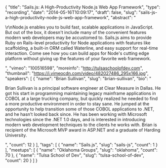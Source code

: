 {
  "title": "Sails.js: A High-Productivity Node.js Web App Framework",
  "type": "recording",
  "date": "2014-05-16T10:09:17",
  "draft": false,
  "slug": "sails-js-a-high-productivity-node-js-web-app-framework",
  "abstract": "<p>\r\nNode.js enables you to build fast, scalable applications in JavaScript. But out of the box, it doesn't include many of the convenient features modern web developers may be accustomed to. Sails.js aims to provide Ruby on Rails-level productivity for Node applications with features like scaffolding, a built-in ORM called Waterline, and easy support for real-time interaction. Come see how you can build apps for Node's cutting edge platform without giving up the features of your favorite web framework.</p>",
  "vimeo": "100516598",
  "moreinfo": "http://tulsaschoolofdev.com",
  "thumbnail": "https://i.vimeocdn.com/video/482027486_295x166.jpg",
  "speakers": [
    {
      "name": "Brian Sullivan",
      "slug": "brian-sullivan",
      "bio": "<p>Brian Sullivan is a principal software engineer at Clear Measure in Dallas. He got his start in programming maintaining legacy mainframe applications in COBOL at a large trucking company, but quickly realized he needed to find a more productive environment in order to stay sane. He jumped at the opportunity to help transition some of those COBOL applications to .NET, and he hasn’t looked back since. He has been working with Microsoft technologies since the .NET 1.0 days, and is interested in introducing modern web development techniques to the clients he works with. Brian is recipient of the Microsoft MVP award in ASP.NET and a graduate of Harding University.</p>",
      "count": 12
    }
  ],
  "tags": [
    {
      "name": "Sails.js",
      "slug": "sails-js",
      "count": 1
    }
  ],
  "meetups": [
    {
      "name": "Oklahoma Groups",
      "slug": "oklahoma",
      "count": 70
    },
    {
      "name": "Tulsa School of Dev",
      "slug": "tulsa-school-of-dev",
      "count": 20
    }
  ]
}